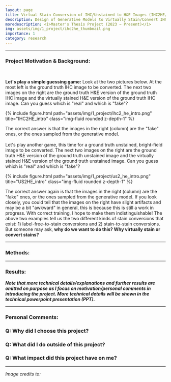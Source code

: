 ```yaml
---
layout: page
title: Virtual Stain Conversion of IHC/Unstained to H&E Images (IHC2HE/US2HE)
description: Design of Generative Models to Virtually Stain/Convert IHC/Unstained (Bright-field) Images to H&E Images 
moredescription: <i>Master's Thesis Project (2023 ~ Present)</i>
img: assets/img/1_project/ihc2he_thumbnail.png
importance: 1
category: research
---
```


---

### **Project Motivation & Background:**
<br>

**Let's play a simple guessing game:** Look at the two pictures below. At the most left is the ground truth IHC image to be converted. The next two images on the right
are the ground truth H&E version of the ground truth IHC image and the virtually stained H&E version of the ground truth IHC image. Can you guess which is "real" and
which is "fake"?

<div class="row">
    <div class="col-sm">
        {% include figure.html path="assets/img/1_project/ihc2_he_intro.png" title="IHC2HE_intro" class="img-fluid rounded z-depth-1" %}
    </div>
</div>

The correct answer is that the images in the right (column) are the "fake" ones, or the ones sampled from the generative model. 
<br>
<br>
Let's play another game, this time for a ground truth unstained, bright-field image to be converted. The next two images on the right are the ground truth H&E version of the ground truth unstained image and the 
virtually stained H&E version of the ground truth unstained image. Can you guess which is "real" and which is "fake"?

<div class="row">
    <div class="col-sm">
        {% include figure.html path="assets/img/1_project/us2_he_intro.png" title="US2HE_intro" class="img-fluid rounded z-depth-1" %}
    </div>
</div>

The correct answer again is that the images in the right (column) are the "fake" ones, or the ones sampled from the generative model. 
If you look closely, you could tell that the images on the right have slight artifacts and may be a bit "awkward" in general, this is because
this is still a work in progress. With correct training, I hope to make them indistinguishable! The above two examples tell us the two different kinds of stain conversions 
that exist: 1) label-free-to-stain conversions and 2) stain-to-stain conversions. But someone may ask, **why do we want to do this? Why virtually stain or convert stains?**





---

### **Methods:**




---

### **Results:**


***Note that more technical details/explanations and further results are omitted on purpose as I focus on motivation/personal comments in introducing the project. More technical details
will be shown in the technical powerpoint presentation (PPT).***

---

### **Personal Comments:**

### Q: Why did I choose this project? ###


### Q: What did I do outside of this project? ###

### Q: What impact did this project have on me? ###


---

*Image credits to:*